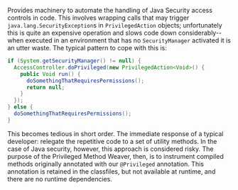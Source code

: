 Provides machinery to automate the handling of Java Security access
controls in code.  This involves wrapping calls that may trigger
`java.lang.SecurityException`s in `PrivilegedAction` objects;
unfortunately this is quite an expensive operation and slows code
down considerably--when executed in an environment that has no
`SecurityManager` activated it is an utter waste.
The typical pattern to cope with this is:

```java
if (System.getSecurityManager() != null) {
  AccessController.doPrivileged(new PrivilegedAction<Void>() {
    public Void run() {
      doSomethingThatRequiresPermissions();
      return null;
    }
  });
} else {
  doSomethingThatRequiresPermissions();
}
```

This becomes tedious in short order.  The immediate response of a
typical developer:  relegate the repetitive code to a set of
utility methods.  In the case of Java security, however, this
approach is considered risky.  The purpose of the
Privileged Method Weaver, then, is to instrument compiled methods
originally annotated with our `@Privileged` annotation.  This
annotation is retained in the classfiles, but not available at
runtime, and there are no runtime dependencies.

